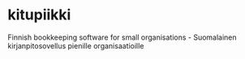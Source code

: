 # kitupiikki
Finnish bookkeeping software for small organisations - Suomalainen kirjanpitosovellus pienille organisaatioille
